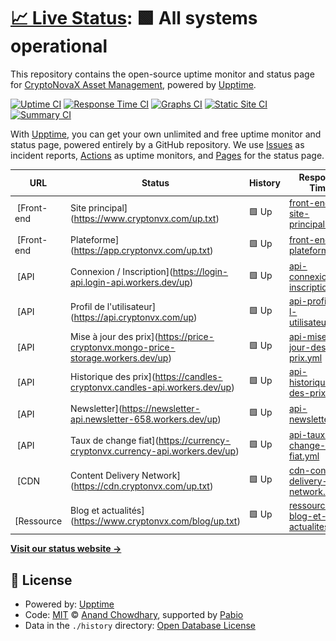 # [📈 Live Status](https://CryptoNovaX.github.io/web-status): <!--live status--> **🟩 All systems operational**

This repository contains the open-source uptime monitor and status page for [CryptoNovaX Asset Management](https://www.cryptonvx.com/), powered by [Upptime](https://github.com/upptime/upptime).

[![Uptime CI](https://github.com/CryptoNovaX/web-status/workflows/Uptime%20CI/badge.svg)](https://github.com/CryptoNovaX/web-status/actions?query=workflow%3A%22Uptime+CI%22)
[![Response Time CI](https://github.com/CryptoNovaX/web-status/workflows/Response%20Time%20CI/badge.svg)](https://github.com/CryptoNovaX/web-status/actions?query=workflow%3A%22Response+Time+CI%22)
[![Graphs CI](https://github.com/CryptoNovaX/web-status/workflows/Graphs%20CI/badge.svg)](https://github.com/CryptoNovaX/web-status/actions?query=workflow%3A%22Graphs+CI%22)
[![Static Site CI](https://github.com/CryptoNovaX/web-status/workflows/Static%20Site%20CI/badge.svg)](https://github.com/CryptoNovaX/web-status/actions?query=workflow%3A%22Static+Site+CI%22)
[![Summary CI](https://github.com/CryptoNovaX/web-status/workflows/Summary%20CI/badge.svg)](https://github.com/CryptoNovaX/web-status/actions?query=workflow%3A%22Summary+CI%22)

With [Upptime](https://upptime.js.org), you can get your own unlimited and free uptime monitor and status page, powered entirely by a GitHub repository. We use [Issues](https://github.com/CryptoNovaX/web-status/issues) as incident reports, [Actions](https://github.com/CryptoNovaX/web-status/actions) as uptime monitors, and [Pages](https://CryptoNovaX.github.io/web-status) for the status page.

<!--start: status pages-->
<!-- This summary is generated by Upptime (https://github.com/upptime/upptime) -->
<!-- Do not edit this manually, your changes will be overwritten -->
<!-- prettier-ignore -->
| URL | Status | History | Response Time | Uptime |
| --- | ------ | ------- | ------------- | ------ |
| <img alt="" src="https://icons.duckduckgo.com/ip3/www.cryptonvx.com.ico" height="13"> [Front-end | Site principal](https://www.cryptonvx.com/up.txt) | 🟩 Up | [front-end-site-principal.yml](https://github.com/CryptoNovaX/web-status/commits/HEAD/history/front-end-site-principal.yml) | <details><summary><img alt="Response time graph" src="./graphs/front-end-site-principal/response-time-week.png" height="20"> 185ms</summary><br><a href="https://status.cryptonvx.com/history/front-end-site-principal"><img alt="Response time 198" src="https://img.shields.io/endpoint?url=https%3A%2F%2Fraw.githubusercontent.com%2FCryptoNovaX%2Fweb-status%2FHEAD%2Fapi%2Ffront-end-site-principal%2Fresponse-time.json"></a><br><a href="https://status.cryptonvx.com/history/front-end-site-principal"><img alt="24-hour response time 218" src="https://img.shields.io/endpoint?url=https%3A%2F%2Fraw.githubusercontent.com%2FCryptoNovaX%2Fweb-status%2FHEAD%2Fapi%2Ffront-end-site-principal%2Fresponse-time-day.json"></a><br><a href="https://status.cryptonvx.com/history/front-end-site-principal"><img alt="7-day response time 185" src="https://img.shields.io/endpoint?url=https%3A%2F%2Fraw.githubusercontent.com%2FCryptoNovaX%2Fweb-status%2FHEAD%2Fapi%2Ffront-end-site-principal%2Fresponse-time-week.json"></a><br><a href="https://status.cryptonvx.com/history/front-end-site-principal"><img alt="30-day response time 184" src="https://img.shields.io/endpoint?url=https%3A%2F%2Fraw.githubusercontent.com%2FCryptoNovaX%2Fweb-status%2FHEAD%2Fapi%2Ffront-end-site-principal%2Fresponse-time-month.json"></a><br><a href="https://status.cryptonvx.com/history/front-end-site-principal"><img alt="1-year response time 198" src="https://img.shields.io/endpoint?url=https%3A%2F%2Fraw.githubusercontent.com%2FCryptoNovaX%2Fweb-status%2FHEAD%2Fapi%2Ffront-end-site-principal%2Fresponse-time-year.json"></a></details> | <details><summary><a href="https://status.cryptonvx.com/history/front-end-site-principal">100.00%</a></summary><a href="https://status.cryptonvx.com/history/front-end-site-principal"><img alt="All-time uptime 100.00%" src="https://img.shields.io/endpoint?url=https%3A%2F%2Fraw.githubusercontent.com%2FCryptoNovaX%2Fweb-status%2FHEAD%2Fapi%2Ffront-end-site-principal%2Fuptime.json"></a><br><a href="https://status.cryptonvx.com/history/front-end-site-principal"><img alt="24-hour uptime 100.00%" src="https://img.shields.io/endpoint?url=https%3A%2F%2Fraw.githubusercontent.com%2FCryptoNovaX%2Fweb-status%2FHEAD%2Fapi%2Ffront-end-site-principal%2Fuptime-day.json"></a><br><a href="https://status.cryptonvx.com/history/front-end-site-principal"><img alt="7-day uptime 100.00%" src="https://img.shields.io/endpoint?url=https%3A%2F%2Fraw.githubusercontent.com%2FCryptoNovaX%2Fweb-status%2FHEAD%2Fapi%2Ffront-end-site-principal%2Fuptime-week.json"></a><br><a href="https://status.cryptonvx.com/history/front-end-site-principal"><img alt="30-day uptime 100.00%" src="https://img.shields.io/endpoint?url=https%3A%2F%2Fraw.githubusercontent.com%2FCryptoNovaX%2Fweb-status%2FHEAD%2Fapi%2Ffront-end-site-principal%2Fuptime-month.json"></a><br><a href="https://status.cryptonvx.com/history/front-end-site-principal"><img alt="1-year uptime 100.00%" src="https://img.shields.io/endpoint?url=https%3A%2F%2Fraw.githubusercontent.com%2FCryptoNovaX%2Fweb-status%2FHEAD%2Fapi%2Ffront-end-site-principal%2Fuptime-year.json"></a></details>
| <img alt="" src="https://icons.duckduckgo.com/ip3/app.cryptonvx.com.ico" height="13"> [Front-end | Plateforme](https://app.cryptonvx.com/up.txt) | 🟩 Up | [front-end-plateforme.yml](https://github.com/CryptoNovaX/web-status/commits/HEAD/history/front-end-plateforme.yml) | <details><summary><img alt="Response time graph" src="./graphs/front-end-plateforme/response-time-week.png" height="20"> 182ms</summary><br><a href="https://status.cryptonvx.com/history/front-end-plateforme"><img alt="Response time 200" src="https://img.shields.io/endpoint?url=https%3A%2F%2Fraw.githubusercontent.com%2FCryptoNovaX%2Fweb-status%2FHEAD%2Fapi%2Ffront-end-plateforme%2Fresponse-time.json"></a><br><a href="https://status.cryptonvx.com/history/front-end-plateforme"><img alt="24-hour response time 236" src="https://img.shields.io/endpoint?url=https%3A%2F%2Fraw.githubusercontent.com%2FCryptoNovaX%2Fweb-status%2FHEAD%2Fapi%2Ffront-end-plateforme%2Fresponse-time-day.json"></a><br><a href="https://status.cryptonvx.com/history/front-end-plateforme"><img alt="7-day response time 182" src="https://img.shields.io/endpoint?url=https%3A%2F%2Fraw.githubusercontent.com%2FCryptoNovaX%2Fweb-status%2FHEAD%2Fapi%2Ffront-end-plateforme%2Fresponse-time-week.json"></a><br><a href="https://status.cryptonvx.com/history/front-end-plateforme"><img alt="30-day response time 197" src="https://img.shields.io/endpoint?url=https%3A%2F%2Fraw.githubusercontent.com%2FCryptoNovaX%2Fweb-status%2FHEAD%2Fapi%2Ffront-end-plateforme%2Fresponse-time-month.json"></a><br><a href="https://status.cryptonvx.com/history/front-end-plateforme"><img alt="1-year response time 200" src="https://img.shields.io/endpoint?url=https%3A%2F%2Fraw.githubusercontent.com%2FCryptoNovaX%2Fweb-status%2FHEAD%2Fapi%2Ffront-end-plateforme%2Fresponse-time-year.json"></a></details> | <details><summary><a href="https://status.cryptonvx.com/history/front-end-plateforme">100.00%</a></summary><a href="https://status.cryptonvx.com/history/front-end-plateforme"><img alt="All-time uptime 100.00%" src="https://img.shields.io/endpoint?url=https%3A%2F%2Fraw.githubusercontent.com%2FCryptoNovaX%2Fweb-status%2FHEAD%2Fapi%2Ffront-end-plateforme%2Fuptime.json"></a><br><a href="https://status.cryptonvx.com/history/front-end-plateforme"><img alt="24-hour uptime 100.00%" src="https://img.shields.io/endpoint?url=https%3A%2F%2Fraw.githubusercontent.com%2FCryptoNovaX%2Fweb-status%2FHEAD%2Fapi%2Ffront-end-plateforme%2Fuptime-day.json"></a><br><a href="https://status.cryptonvx.com/history/front-end-plateforme"><img alt="7-day uptime 100.00%" src="https://img.shields.io/endpoint?url=https%3A%2F%2Fraw.githubusercontent.com%2FCryptoNovaX%2Fweb-status%2FHEAD%2Fapi%2Ffront-end-plateforme%2Fuptime-week.json"></a><br><a href="https://status.cryptonvx.com/history/front-end-plateforme"><img alt="30-day uptime 100.00%" src="https://img.shields.io/endpoint?url=https%3A%2F%2Fraw.githubusercontent.com%2FCryptoNovaX%2Fweb-status%2FHEAD%2Fapi%2Ffront-end-plateforme%2Fuptime-month.json"></a><br><a href="https://status.cryptonvx.com/history/front-end-plateforme"><img alt="1-year uptime 100.00%" src="https://img.shields.io/endpoint?url=https%3A%2F%2Fraw.githubusercontent.com%2FCryptoNovaX%2Fweb-status%2FHEAD%2Fapi%2Ffront-end-plateforme%2Fuptime-year.json"></a></details>
| <img alt="" src="https://icons.duckduckgo.com/ip3/login-api.login-api.workers.dev.ico" height="13"> [API | Connexion / Inscription](https://login-api.login-api.workers.dev/up) | 🟩 Up | [api-connexion-inscription.yml](https://github.com/CryptoNovaX/web-status/commits/HEAD/history/api-connexion-inscription.yml) | <details><summary><img alt="Response time graph" src="./graphs/api-connexion-inscription/response-time-week.png" height="20"> 139ms</summary><br><a href="https://status.cryptonvx.com/history/api-connexion-inscription"><img alt="Response time 168" src="https://img.shields.io/endpoint?url=https%3A%2F%2Fraw.githubusercontent.com%2FCryptoNovaX%2Fweb-status%2FHEAD%2Fapi%2Fapi-connexion-inscription%2Fresponse-time.json"></a><br><a href="https://status.cryptonvx.com/history/api-connexion-inscription"><img alt="24-hour response time 302" src="https://img.shields.io/endpoint?url=https%3A%2F%2Fraw.githubusercontent.com%2FCryptoNovaX%2Fweb-status%2FHEAD%2Fapi%2Fapi-connexion-inscription%2Fresponse-time-day.json"></a><br><a href="https://status.cryptonvx.com/history/api-connexion-inscription"><img alt="7-day response time 139" src="https://img.shields.io/endpoint?url=https%3A%2F%2Fraw.githubusercontent.com%2FCryptoNovaX%2Fweb-status%2FHEAD%2Fapi%2Fapi-connexion-inscription%2Fresponse-time-week.json"></a><br><a href="https://status.cryptonvx.com/history/api-connexion-inscription"><img alt="30-day response time 152" src="https://img.shields.io/endpoint?url=https%3A%2F%2Fraw.githubusercontent.com%2FCryptoNovaX%2Fweb-status%2FHEAD%2Fapi%2Fapi-connexion-inscription%2Fresponse-time-month.json"></a><br><a href="https://status.cryptonvx.com/history/api-connexion-inscription"><img alt="1-year response time 168" src="https://img.shields.io/endpoint?url=https%3A%2F%2Fraw.githubusercontent.com%2FCryptoNovaX%2Fweb-status%2FHEAD%2Fapi%2Fapi-connexion-inscription%2Fresponse-time-year.json"></a></details> | <details><summary><a href="https://status.cryptonvx.com/history/api-connexion-inscription">100.00%</a></summary><a href="https://status.cryptonvx.com/history/api-connexion-inscription"><img alt="All-time uptime 100.00%" src="https://img.shields.io/endpoint?url=https%3A%2F%2Fraw.githubusercontent.com%2FCryptoNovaX%2Fweb-status%2FHEAD%2Fapi%2Fapi-connexion-inscription%2Fuptime.json"></a><br><a href="https://status.cryptonvx.com/history/api-connexion-inscription"><img alt="24-hour uptime 100.00%" src="https://img.shields.io/endpoint?url=https%3A%2F%2Fraw.githubusercontent.com%2FCryptoNovaX%2Fweb-status%2FHEAD%2Fapi%2Fapi-connexion-inscription%2Fuptime-day.json"></a><br><a href="https://status.cryptonvx.com/history/api-connexion-inscription"><img alt="7-day uptime 100.00%" src="https://img.shields.io/endpoint?url=https%3A%2F%2Fraw.githubusercontent.com%2FCryptoNovaX%2Fweb-status%2FHEAD%2Fapi%2Fapi-connexion-inscription%2Fuptime-week.json"></a><br><a href="https://status.cryptonvx.com/history/api-connexion-inscription"><img alt="30-day uptime 100.00%" src="https://img.shields.io/endpoint?url=https%3A%2F%2Fraw.githubusercontent.com%2FCryptoNovaX%2Fweb-status%2FHEAD%2Fapi%2Fapi-connexion-inscription%2Fuptime-month.json"></a><br><a href="https://status.cryptonvx.com/history/api-connexion-inscription"><img alt="1-year uptime 100.00%" src="https://img.shields.io/endpoint?url=https%3A%2F%2Fraw.githubusercontent.com%2FCryptoNovaX%2Fweb-status%2FHEAD%2Fapi%2Fapi-connexion-inscription%2Fuptime-year.json"></a></details>
| <img alt="" src="https://icons.duckduckgo.com/ip3/api.cryptonvx.com.ico" height="13"> [API | Profil de l'utilisateur](https://api.cryptonvx.com/up) | 🟩 Up | [api-profil-de-l-utilisateur.yml](https://github.com/CryptoNovaX/web-status/commits/HEAD/history/api-profil-de-l-utilisateur.yml) | <details><summary><img alt="Response time graph" src="./graphs/api-profil-de-l-utilisateur/response-time-week.png" height="20"> 151ms</summary><br><a href="https://status.cryptonvx.com/history/api-profil-de-l-utilisateur"><img alt="Response time 185" src="https://img.shields.io/endpoint?url=https%3A%2F%2Fraw.githubusercontent.com%2FCryptoNovaX%2Fweb-status%2FHEAD%2Fapi%2Fapi-profil-de-l-utilisateur%2Fresponse-time.json"></a><br><a href="https://status.cryptonvx.com/history/api-profil-de-l-utilisateur"><img alt="24-hour response time 145" src="https://img.shields.io/endpoint?url=https%3A%2F%2Fraw.githubusercontent.com%2FCryptoNovaX%2Fweb-status%2FHEAD%2Fapi%2Fapi-profil-de-l-utilisateur%2Fresponse-time-day.json"></a><br><a href="https://status.cryptonvx.com/history/api-profil-de-l-utilisateur"><img alt="7-day response time 151" src="https://img.shields.io/endpoint?url=https%3A%2F%2Fraw.githubusercontent.com%2FCryptoNovaX%2Fweb-status%2FHEAD%2Fapi%2Fapi-profil-de-l-utilisateur%2Fresponse-time-week.json"></a><br><a href="https://status.cryptonvx.com/history/api-profil-de-l-utilisateur"><img alt="30-day response time 183" src="https://img.shields.io/endpoint?url=https%3A%2F%2Fraw.githubusercontent.com%2FCryptoNovaX%2Fweb-status%2FHEAD%2Fapi%2Fapi-profil-de-l-utilisateur%2Fresponse-time-month.json"></a><br><a href="https://status.cryptonvx.com/history/api-profil-de-l-utilisateur"><img alt="1-year response time 185" src="https://img.shields.io/endpoint?url=https%3A%2F%2Fraw.githubusercontent.com%2FCryptoNovaX%2Fweb-status%2FHEAD%2Fapi%2Fapi-profil-de-l-utilisateur%2Fresponse-time-year.json"></a></details> | <details><summary><a href="https://status.cryptonvx.com/history/api-profil-de-l-utilisateur">100.00%</a></summary><a href="https://status.cryptonvx.com/history/api-profil-de-l-utilisateur"><img alt="All-time uptime 100.00%" src="https://img.shields.io/endpoint?url=https%3A%2F%2Fraw.githubusercontent.com%2FCryptoNovaX%2Fweb-status%2FHEAD%2Fapi%2Fapi-profil-de-l-utilisateur%2Fuptime.json"></a><br><a href="https://status.cryptonvx.com/history/api-profil-de-l-utilisateur"><img alt="24-hour uptime 100.00%" src="https://img.shields.io/endpoint?url=https%3A%2F%2Fraw.githubusercontent.com%2FCryptoNovaX%2Fweb-status%2FHEAD%2Fapi%2Fapi-profil-de-l-utilisateur%2Fuptime-day.json"></a><br><a href="https://status.cryptonvx.com/history/api-profil-de-l-utilisateur"><img alt="7-day uptime 100.00%" src="https://img.shields.io/endpoint?url=https%3A%2F%2Fraw.githubusercontent.com%2FCryptoNovaX%2Fweb-status%2FHEAD%2Fapi%2Fapi-profil-de-l-utilisateur%2Fuptime-week.json"></a><br><a href="https://status.cryptonvx.com/history/api-profil-de-l-utilisateur"><img alt="30-day uptime 100.00%" src="https://img.shields.io/endpoint?url=https%3A%2F%2Fraw.githubusercontent.com%2FCryptoNovaX%2Fweb-status%2FHEAD%2Fapi%2Fapi-profil-de-l-utilisateur%2Fuptime-month.json"></a><br><a href="https://status.cryptonvx.com/history/api-profil-de-l-utilisateur"><img alt="1-year uptime 100.00%" src="https://img.shields.io/endpoint?url=https%3A%2F%2Fraw.githubusercontent.com%2FCryptoNovaX%2Fweb-status%2FHEAD%2Fapi%2Fapi-profil-de-l-utilisateur%2Fuptime-year.json"></a></details>
| <img alt="" src="https://icons.duckduckgo.com/ip3/price-cryptonvx.mongo-price-storage.workers.dev.ico" height="13"> [API | Mise à jour des prix](https://price-cryptonvx.mongo-price-storage.workers.dev/up) | 🟩 Up | [api-mise-a-jour-des-prix.yml](https://github.com/CryptoNovaX/web-status/commits/HEAD/history/api-mise-a-jour-des-prix.yml) | <details><summary><img alt="Response time graph" src="./graphs/api-mise-a-jour-des-prix/response-time-week.png" height="20"> 131ms</summary><br><a href="https://status.cryptonvx.com/history/api-mise-a-jour-des-prix"><img alt="Response time 169" src="https://img.shields.io/endpoint?url=https%3A%2F%2Fraw.githubusercontent.com%2FCryptoNovaX%2Fweb-status%2FHEAD%2Fapi%2Fapi-mise-a-jour-des-prix%2Fresponse-time.json"></a><br><a href="https://status.cryptonvx.com/history/api-mise-a-jour-des-prix"><img alt="24-hour response time 181" src="https://img.shields.io/endpoint?url=https%3A%2F%2Fraw.githubusercontent.com%2FCryptoNovaX%2Fweb-status%2FHEAD%2Fapi%2Fapi-mise-a-jour-des-prix%2Fresponse-time-day.json"></a><br><a href="https://status.cryptonvx.com/history/api-mise-a-jour-des-prix"><img alt="7-day response time 131" src="https://img.shields.io/endpoint?url=https%3A%2F%2Fraw.githubusercontent.com%2FCryptoNovaX%2Fweb-status%2FHEAD%2Fapi%2Fapi-mise-a-jour-des-prix%2Fresponse-time-week.json"></a><br><a href="https://status.cryptonvx.com/history/api-mise-a-jour-des-prix"><img alt="30-day response time 167" src="https://img.shields.io/endpoint?url=https%3A%2F%2Fraw.githubusercontent.com%2FCryptoNovaX%2Fweb-status%2FHEAD%2Fapi%2Fapi-mise-a-jour-des-prix%2Fresponse-time-month.json"></a><br><a href="https://status.cryptonvx.com/history/api-mise-a-jour-des-prix"><img alt="1-year response time 169" src="https://img.shields.io/endpoint?url=https%3A%2F%2Fraw.githubusercontent.com%2FCryptoNovaX%2Fweb-status%2FHEAD%2Fapi%2Fapi-mise-a-jour-des-prix%2Fresponse-time-year.json"></a></details> | <details><summary><a href="https://status.cryptonvx.com/history/api-mise-a-jour-des-prix">100.00%</a></summary><a href="https://status.cryptonvx.com/history/api-mise-a-jour-des-prix"><img alt="All-time uptime 100.00%" src="https://img.shields.io/endpoint?url=https%3A%2F%2Fraw.githubusercontent.com%2FCryptoNovaX%2Fweb-status%2FHEAD%2Fapi%2Fapi-mise-a-jour-des-prix%2Fuptime.json"></a><br><a href="https://status.cryptonvx.com/history/api-mise-a-jour-des-prix"><img alt="24-hour uptime 100.00%" src="https://img.shields.io/endpoint?url=https%3A%2F%2Fraw.githubusercontent.com%2FCryptoNovaX%2Fweb-status%2FHEAD%2Fapi%2Fapi-mise-a-jour-des-prix%2Fuptime-day.json"></a><br><a href="https://status.cryptonvx.com/history/api-mise-a-jour-des-prix"><img alt="7-day uptime 100.00%" src="https://img.shields.io/endpoint?url=https%3A%2F%2Fraw.githubusercontent.com%2FCryptoNovaX%2Fweb-status%2FHEAD%2Fapi%2Fapi-mise-a-jour-des-prix%2Fuptime-week.json"></a><br><a href="https://status.cryptonvx.com/history/api-mise-a-jour-des-prix"><img alt="30-day uptime 100.00%" src="https://img.shields.io/endpoint?url=https%3A%2F%2Fraw.githubusercontent.com%2FCryptoNovaX%2Fweb-status%2FHEAD%2Fapi%2Fapi-mise-a-jour-des-prix%2Fuptime-month.json"></a><br><a href="https://status.cryptonvx.com/history/api-mise-a-jour-des-prix"><img alt="1-year uptime 100.00%" src="https://img.shields.io/endpoint?url=https%3A%2F%2Fraw.githubusercontent.com%2FCryptoNovaX%2Fweb-status%2FHEAD%2Fapi%2Fapi-mise-a-jour-des-prix%2Fuptime-year.json"></a></details>
| <img alt="" src="https://icons.duckduckgo.com/ip3/candles-cryptonvx.candles-api.workers.dev.ico" height="13"> [API | Historique des prix](https://candles-cryptonvx.candles-api.workers.dev/up) | 🟩 Up | [api-historique-des-prix.yml](https://github.com/CryptoNovaX/web-status/commits/HEAD/history/api-historique-des-prix.yml) | <details><summary><img alt="Response time graph" src="./graphs/api-historique-des-prix/response-time-week.png" height="20"> 127ms</summary><br><a href="https://status.cryptonvx.com/history/api-historique-des-prix"><img alt="Response time 151" src="https://img.shields.io/endpoint?url=https%3A%2F%2Fraw.githubusercontent.com%2FCryptoNovaX%2Fweb-status%2FHEAD%2Fapi%2Fapi-historique-des-prix%2Fresponse-time.json"></a><br><a href="https://status.cryptonvx.com/history/api-historique-des-prix"><img alt="24-hour response time 251" src="https://img.shields.io/endpoint?url=https%3A%2F%2Fraw.githubusercontent.com%2FCryptoNovaX%2Fweb-status%2FHEAD%2Fapi%2Fapi-historique-des-prix%2Fresponse-time-day.json"></a><br><a href="https://status.cryptonvx.com/history/api-historique-des-prix"><img alt="7-day response time 127" src="https://img.shields.io/endpoint?url=https%3A%2F%2Fraw.githubusercontent.com%2FCryptoNovaX%2Fweb-status%2FHEAD%2Fapi%2Fapi-historique-des-prix%2Fresponse-time-week.json"></a><br><a href="https://status.cryptonvx.com/history/api-historique-des-prix"><img alt="30-day response time 129" src="https://img.shields.io/endpoint?url=https%3A%2F%2Fraw.githubusercontent.com%2FCryptoNovaX%2Fweb-status%2FHEAD%2Fapi%2Fapi-historique-des-prix%2Fresponse-time-month.json"></a><br><a href="https://status.cryptonvx.com/history/api-historique-des-prix"><img alt="1-year response time 151" src="https://img.shields.io/endpoint?url=https%3A%2F%2Fraw.githubusercontent.com%2FCryptoNovaX%2Fweb-status%2FHEAD%2Fapi%2Fapi-historique-des-prix%2Fresponse-time-year.json"></a></details> | <details><summary><a href="https://status.cryptonvx.com/history/api-historique-des-prix">100.00%</a></summary><a href="https://status.cryptonvx.com/history/api-historique-des-prix"><img alt="All-time uptime 100.00%" src="https://img.shields.io/endpoint?url=https%3A%2F%2Fraw.githubusercontent.com%2FCryptoNovaX%2Fweb-status%2FHEAD%2Fapi%2Fapi-historique-des-prix%2Fuptime.json"></a><br><a href="https://status.cryptonvx.com/history/api-historique-des-prix"><img alt="24-hour uptime 100.00%" src="https://img.shields.io/endpoint?url=https%3A%2F%2Fraw.githubusercontent.com%2FCryptoNovaX%2Fweb-status%2FHEAD%2Fapi%2Fapi-historique-des-prix%2Fuptime-day.json"></a><br><a href="https://status.cryptonvx.com/history/api-historique-des-prix"><img alt="7-day uptime 100.00%" src="https://img.shields.io/endpoint?url=https%3A%2F%2Fraw.githubusercontent.com%2FCryptoNovaX%2Fweb-status%2FHEAD%2Fapi%2Fapi-historique-des-prix%2Fuptime-week.json"></a><br><a href="https://status.cryptonvx.com/history/api-historique-des-prix"><img alt="30-day uptime 100.00%" src="https://img.shields.io/endpoint?url=https%3A%2F%2Fraw.githubusercontent.com%2FCryptoNovaX%2Fweb-status%2FHEAD%2Fapi%2Fapi-historique-des-prix%2Fuptime-month.json"></a><br><a href="https://status.cryptonvx.com/history/api-historique-des-prix"><img alt="1-year uptime 100.00%" src="https://img.shields.io/endpoint?url=https%3A%2F%2Fraw.githubusercontent.com%2FCryptoNovaX%2Fweb-status%2FHEAD%2Fapi%2Fapi-historique-des-prix%2Fuptime-year.json"></a></details>
| <img alt="" src="https://icons.duckduckgo.com/ip3/newsletter-api.newsletter-658.workers.dev.ico" height="13"> [API | Newsletter](https://newsletter-api.newsletter-658.workers.dev/up) | 🟩 Up | [api-newsletter.yml](https://github.com/CryptoNovaX/web-status/commits/HEAD/history/api-newsletter.yml) | <details><summary><img alt="Response time graph" src="./graphs/api-newsletter/response-time-week.png" height="20"> 142ms</summary><br><a href="https://status.cryptonvx.com/history/api-newsletter"><img alt="Response time 162" src="https://img.shields.io/endpoint?url=https%3A%2F%2Fraw.githubusercontent.com%2FCryptoNovaX%2Fweb-status%2FHEAD%2Fapi%2Fapi-newsletter%2Fresponse-time.json"></a><br><a href="https://status.cryptonvx.com/history/api-newsletter"><img alt="24-hour response time 205" src="https://img.shields.io/endpoint?url=https%3A%2F%2Fraw.githubusercontent.com%2FCryptoNovaX%2Fweb-status%2FHEAD%2Fapi%2Fapi-newsletter%2Fresponse-time-day.json"></a><br><a href="https://status.cryptonvx.com/history/api-newsletter"><img alt="7-day response time 142" src="https://img.shields.io/endpoint?url=https%3A%2F%2Fraw.githubusercontent.com%2FCryptoNovaX%2Fweb-status%2FHEAD%2Fapi%2Fapi-newsletter%2Fresponse-time-week.json"></a><br><a href="https://status.cryptonvx.com/history/api-newsletter"><img alt="30-day response time 152" src="https://img.shields.io/endpoint?url=https%3A%2F%2Fraw.githubusercontent.com%2FCryptoNovaX%2Fweb-status%2FHEAD%2Fapi%2Fapi-newsletter%2Fresponse-time-month.json"></a><br><a href="https://status.cryptonvx.com/history/api-newsletter"><img alt="1-year response time 162" src="https://img.shields.io/endpoint?url=https%3A%2F%2Fraw.githubusercontent.com%2FCryptoNovaX%2Fweb-status%2FHEAD%2Fapi%2Fapi-newsletter%2Fresponse-time-year.json"></a></details> | <details><summary><a href="https://status.cryptonvx.com/history/api-newsletter">100.00%</a></summary><a href="https://status.cryptonvx.com/history/api-newsletter"><img alt="All-time uptime 100.00%" src="https://img.shields.io/endpoint?url=https%3A%2F%2Fraw.githubusercontent.com%2FCryptoNovaX%2Fweb-status%2FHEAD%2Fapi%2Fapi-newsletter%2Fuptime.json"></a><br><a href="https://status.cryptonvx.com/history/api-newsletter"><img alt="24-hour uptime 100.00%" src="https://img.shields.io/endpoint?url=https%3A%2F%2Fraw.githubusercontent.com%2FCryptoNovaX%2Fweb-status%2FHEAD%2Fapi%2Fapi-newsletter%2Fuptime-day.json"></a><br><a href="https://status.cryptonvx.com/history/api-newsletter"><img alt="7-day uptime 100.00%" src="https://img.shields.io/endpoint?url=https%3A%2F%2Fraw.githubusercontent.com%2FCryptoNovaX%2Fweb-status%2FHEAD%2Fapi%2Fapi-newsletter%2Fuptime-week.json"></a><br><a href="https://status.cryptonvx.com/history/api-newsletter"><img alt="30-day uptime 100.00%" src="https://img.shields.io/endpoint?url=https%3A%2F%2Fraw.githubusercontent.com%2FCryptoNovaX%2Fweb-status%2FHEAD%2Fapi%2Fapi-newsletter%2Fuptime-month.json"></a><br><a href="https://status.cryptonvx.com/history/api-newsletter"><img alt="1-year uptime 100.00%" src="https://img.shields.io/endpoint?url=https%3A%2F%2Fraw.githubusercontent.com%2FCryptoNovaX%2Fweb-status%2FHEAD%2Fapi%2Fapi-newsletter%2Fuptime-year.json"></a></details>
| <img alt="" src="https://icons.duckduckgo.com/ip3/currency-cryptonvx.currency-api.workers.dev.ico" height="13"> [API | Taux de change fiat](https://currency-cryptonvx.currency-api.workers.dev/up) | 🟩 Up | [api-taux-de-change-fiat.yml](https://github.com/CryptoNovaX/web-status/commits/HEAD/history/api-taux-de-change-fiat.yml) | <details><summary><img alt="Response time graph" src="./graphs/api-taux-de-change-fiat/response-time-week.png" height="20"> 123ms</summary><br><a href="https://status.cryptonvx.com/history/api-taux-de-change-fiat"><img alt="Response time 143" src="https://img.shields.io/endpoint?url=https%3A%2F%2Fraw.githubusercontent.com%2FCryptoNovaX%2Fweb-status%2FHEAD%2Fapi%2Fapi-taux-de-change-fiat%2Fresponse-time.json"></a><br><a href="https://status.cryptonvx.com/history/api-taux-de-change-fiat"><img alt="24-hour response time 201" src="https://img.shields.io/endpoint?url=https%3A%2F%2Fraw.githubusercontent.com%2FCryptoNovaX%2Fweb-status%2FHEAD%2Fapi%2Fapi-taux-de-change-fiat%2Fresponse-time-day.json"></a><br><a href="https://status.cryptonvx.com/history/api-taux-de-change-fiat"><img alt="7-day response time 123" src="https://img.shields.io/endpoint?url=https%3A%2F%2Fraw.githubusercontent.com%2FCryptoNovaX%2Fweb-status%2FHEAD%2Fapi%2Fapi-taux-de-change-fiat%2Fresponse-time-week.json"></a><br><a href="https://status.cryptonvx.com/history/api-taux-de-change-fiat"><img alt="30-day response time 133" src="https://img.shields.io/endpoint?url=https%3A%2F%2Fraw.githubusercontent.com%2FCryptoNovaX%2Fweb-status%2FHEAD%2Fapi%2Fapi-taux-de-change-fiat%2Fresponse-time-month.json"></a><br><a href="https://status.cryptonvx.com/history/api-taux-de-change-fiat"><img alt="1-year response time 143" src="https://img.shields.io/endpoint?url=https%3A%2F%2Fraw.githubusercontent.com%2FCryptoNovaX%2Fweb-status%2FHEAD%2Fapi%2Fapi-taux-de-change-fiat%2Fresponse-time-year.json"></a></details> | <details><summary><a href="https://status.cryptonvx.com/history/api-taux-de-change-fiat">100.00%</a></summary><a href="https://status.cryptonvx.com/history/api-taux-de-change-fiat"><img alt="All-time uptime 100.00%" src="https://img.shields.io/endpoint?url=https%3A%2F%2Fraw.githubusercontent.com%2FCryptoNovaX%2Fweb-status%2FHEAD%2Fapi%2Fapi-taux-de-change-fiat%2Fuptime.json"></a><br><a href="https://status.cryptonvx.com/history/api-taux-de-change-fiat"><img alt="24-hour uptime 100.00%" src="https://img.shields.io/endpoint?url=https%3A%2F%2Fraw.githubusercontent.com%2FCryptoNovaX%2Fweb-status%2FHEAD%2Fapi%2Fapi-taux-de-change-fiat%2Fuptime-day.json"></a><br><a href="https://status.cryptonvx.com/history/api-taux-de-change-fiat"><img alt="7-day uptime 100.00%" src="https://img.shields.io/endpoint?url=https%3A%2F%2Fraw.githubusercontent.com%2FCryptoNovaX%2Fweb-status%2FHEAD%2Fapi%2Fapi-taux-de-change-fiat%2Fuptime-week.json"></a><br><a href="https://status.cryptonvx.com/history/api-taux-de-change-fiat"><img alt="30-day uptime 100.00%" src="https://img.shields.io/endpoint?url=https%3A%2F%2Fraw.githubusercontent.com%2FCryptoNovaX%2Fweb-status%2FHEAD%2Fapi%2Fapi-taux-de-change-fiat%2Fuptime-month.json"></a><br><a href="https://status.cryptonvx.com/history/api-taux-de-change-fiat"><img alt="1-year uptime 100.00%" src="https://img.shields.io/endpoint?url=https%3A%2F%2Fraw.githubusercontent.com%2FCryptoNovaX%2Fweb-status%2FHEAD%2Fapi%2Fapi-taux-de-change-fiat%2Fuptime-year.json"></a></details>
| <img alt="" src="https://icons.duckduckgo.com/ip3/cdn.cryptonvx.com.ico" height="13"> [CDN | Content Delivery Network](https://cdn.cryptonvx.com/up.txt) | 🟩 Up | [cdn-content-delivery-network.yml](https://github.com/CryptoNovaX/web-status/commits/HEAD/history/cdn-content-delivery-network.yml) | <details><summary><img alt="Response time graph" src="./graphs/cdn-content-delivery-network/response-time-week.png" height="20"> 159ms</summary><br><a href="https://status.cryptonvx.com/history/cdn-content-delivery-network"><img alt="Response time 227" src="https://img.shields.io/endpoint?url=https%3A%2F%2Fraw.githubusercontent.com%2FCryptoNovaX%2Fweb-status%2FHEAD%2Fapi%2Fcdn-content-delivery-network%2Fresponse-time.json"></a><br><a href="https://status.cryptonvx.com/history/cdn-content-delivery-network"><img alt="24-hour response time 190" src="https://img.shields.io/endpoint?url=https%3A%2F%2Fraw.githubusercontent.com%2FCryptoNovaX%2Fweb-status%2FHEAD%2Fapi%2Fcdn-content-delivery-network%2Fresponse-time-day.json"></a><br><a href="https://status.cryptonvx.com/history/cdn-content-delivery-network"><img alt="7-day response time 159" src="https://img.shields.io/endpoint?url=https%3A%2F%2Fraw.githubusercontent.com%2FCryptoNovaX%2Fweb-status%2FHEAD%2Fapi%2Fcdn-content-delivery-network%2Fresponse-time-week.json"></a><br><a href="https://status.cryptonvx.com/history/cdn-content-delivery-network"><img alt="30-day response time 192" src="https://img.shields.io/endpoint?url=https%3A%2F%2Fraw.githubusercontent.com%2FCryptoNovaX%2Fweb-status%2FHEAD%2Fapi%2Fcdn-content-delivery-network%2Fresponse-time-month.json"></a><br><a href="https://status.cryptonvx.com/history/cdn-content-delivery-network"><img alt="1-year response time 227" src="https://img.shields.io/endpoint?url=https%3A%2F%2Fraw.githubusercontent.com%2FCryptoNovaX%2Fweb-status%2FHEAD%2Fapi%2Fcdn-content-delivery-network%2Fresponse-time-year.json"></a></details> | <details><summary><a href="https://status.cryptonvx.com/history/cdn-content-delivery-network">100.00%</a></summary><a href="https://status.cryptonvx.com/history/cdn-content-delivery-network"><img alt="All-time uptime 100.00%" src="https://img.shields.io/endpoint?url=https%3A%2F%2Fraw.githubusercontent.com%2FCryptoNovaX%2Fweb-status%2FHEAD%2Fapi%2Fcdn-content-delivery-network%2Fuptime.json"></a><br><a href="https://status.cryptonvx.com/history/cdn-content-delivery-network"><img alt="24-hour uptime 100.00%" src="https://img.shields.io/endpoint?url=https%3A%2F%2Fraw.githubusercontent.com%2FCryptoNovaX%2Fweb-status%2FHEAD%2Fapi%2Fcdn-content-delivery-network%2Fuptime-day.json"></a><br><a href="https://status.cryptonvx.com/history/cdn-content-delivery-network"><img alt="7-day uptime 100.00%" src="https://img.shields.io/endpoint?url=https%3A%2F%2Fraw.githubusercontent.com%2FCryptoNovaX%2Fweb-status%2FHEAD%2Fapi%2Fcdn-content-delivery-network%2Fuptime-week.json"></a><br><a href="https://status.cryptonvx.com/history/cdn-content-delivery-network"><img alt="30-day uptime 100.00%" src="https://img.shields.io/endpoint?url=https%3A%2F%2Fraw.githubusercontent.com%2FCryptoNovaX%2Fweb-status%2FHEAD%2Fapi%2Fcdn-content-delivery-network%2Fuptime-month.json"></a><br><a href="https://status.cryptonvx.com/history/cdn-content-delivery-network"><img alt="1-year uptime 100.00%" src="https://img.shields.io/endpoint?url=https%3A%2F%2Fraw.githubusercontent.com%2FCryptoNovaX%2Fweb-status%2FHEAD%2Fapi%2Fcdn-content-delivery-network%2Fuptime-year.json"></a></details>
| <img alt="" src="https://icons.duckduckgo.com/ip3/www.cryptonvx.com.ico" height="13"> [Ressource | Blog et actualités](https://www.cryptonvx.com/blog/up.txt) | 🟩 Up | [ressource-blog-et-actualites.yml](https://github.com/CryptoNovaX/web-status/commits/HEAD/history/ressource-blog-et-actualites.yml) | <details><summary><img alt="Response time graph" src="./graphs/ressource-blog-et-actualites/response-time-week.png" height="20"> 127ms</summary><br><a href="https://status.cryptonvx.com/history/ressource-blog-et-actualites"><img alt="Response time 146" src="https://img.shields.io/endpoint?url=https%3A%2F%2Fraw.githubusercontent.com%2FCryptoNovaX%2Fweb-status%2FHEAD%2Fapi%2Fressource-blog-et-actualites%2Fresponse-time.json"></a><br><a href="https://status.cryptonvx.com/history/ressource-blog-et-actualites"><img alt="24-hour response time 293" src="https://img.shields.io/endpoint?url=https%3A%2F%2Fraw.githubusercontent.com%2FCryptoNovaX%2Fweb-status%2FHEAD%2Fapi%2Fressource-blog-et-actualites%2Fresponse-time-day.json"></a><br><a href="https://status.cryptonvx.com/history/ressource-blog-et-actualites"><img alt="7-day response time 127" src="https://img.shields.io/endpoint?url=https%3A%2F%2Fraw.githubusercontent.com%2FCryptoNovaX%2Fweb-status%2FHEAD%2Fapi%2Fressource-blog-et-actualites%2Fresponse-time-week.json"></a><br><a href="https://status.cryptonvx.com/history/ressource-blog-et-actualites"><img alt="30-day response time 119" src="https://img.shields.io/endpoint?url=https%3A%2F%2Fraw.githubusercontent.com%2FCryptoNovaX%2Fweb-status%2FHEAD%2Fapi%2Fressource-blog-et-actualites%2Fresponse-time-month.json"></a><br><a href="https://status.cryptonvx.com/history/ressource-blog-et-actualites"><img alt="1-year response time 146" src="https://img.shields.io/endpoint?url=https%3A%2F%2Fraw.githubusercontent.com%2FCryptoNovaX%2Fweb-status%2FHEAD%2Fapi%2Fressource-blog-et-actualites%2Fresponse-time-year.json"></a></details> | <details><summary><a href="https://status.cryptonvx.com/history/ressource-blog-et-actualites">100.00%</a></summary><a href="https://status.cryptonvx.com/history/ressource-blog-et-actualites"><img alt="All-time uptime 100.00%" src="https://img.shields.io/endpoint?url=https%3A%2F%2Fraw.githubusercontent.com%2FCryptoNovaX%2Fweb-status%2FHEAD%2Fapi%2Fressource-blog-et-actualites%2Fuptime.json"></a><br><a href="https://status.cryptonvx.com/history/ressource-blog-et-actualites"><img alt="24-hour uptime 100.00%" src="https://img.shields.io/endpoint?url=https%3A%2F%2Fraw.githubusercontent.com%2FCryptoNovaX%2Fweb-status%2FHEAD%2Fapi%2Fressource-blog-et-actualites%2Fuptime-day.json"></a><br><a href="https://status.cryptonvx.com/history/ressource-blog-et-actualites"><img alt="7-day uptime 100.00%" src="https://img.shields.io/endpoint?url=https%3A%2F%2Fraw.githubusercontent.com%2FCryptoNovaX%2Fweb-status%2FHEAD%2Fapi%2Fressource-blog-et-actualites%2Fuptime-week.json"></a><br><a href="https://status.cryptonvx.com/history/ressource-blog-et-actualites"><img alt="30-day uptime 100.00%" src="https://img.shields.io/endpoint?url=https%3A%2F%2Fraw.githubusercontent.com%2FCryptoNovaX%2Fweb-status%2FHEAD%2Fapi%2Fressource-blog-et-actualites%2Fuptime-month.json"></a><br><a href="https://status.cryptonvx.com/history/ressource-blog-et-actualites"><img alt="1-year uptime 100.00%" src="https://img.shields.io/endpoint?url=https%3A%2F%2Fraw.githubusercontent.com%2FCryptoNovaX%2Fweb-status%2FHEAD%2Fapi%2Fressource-blog-et-actualites%2Fuptime-year.json"></a></details>

<!--end: status pages-->

[**Visit our status website →**](https://CryptoNovaX.github.io/web-status)

## 📄 License

- Powered by: [Upptime](https://github.com/upptime/upptime)
- Code: [MIT](./LICENSE) © [Anand Chowdhary](https://anandchowdhary.com), supported by [Pabio](https://pabio.com)
- Data in the `./history` directory: [Open Database License](https://opendatacommons.org/licenses/odbl/1-0/)
